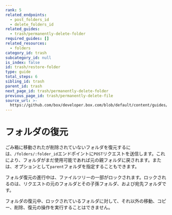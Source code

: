 ```yaml
---
rank: 5
related_endpoints:
  - post_folders_id
  - delete_folders_id
related_guides:
  - trash/permanently-delete-folder
required_guides: []
related_resources:
  - folders
category_id: trash
subcategory_id: null
is_index: false
id: trash/restore-folder
type: guide
total_steps: 6
sibling_id: trash
parent_id: trash
next_page_id: trash/permanently-delete-folder
previous_page_id: trash/permanently-delete-file
source_url: >-
  https://github.com/box/developer.box.com/blob/default/content/guides/trash/restore-folder.md
---
```

# フォルダの復元

ごみ箱に移動されたが削除されていないフォルダを復元するには、`/folders/:folder_id`エンドポイントに`POST`リクエストを送信します。これにより、フォルダがまだ使用可能であれば元の親フォルダに戻されます。または、オプションとして`parent`フォルダを指定することもできます。

<Samples id="post_folders_id">

</Samples>

<Message warning>

フォルダ復元の進行中は、ファイルツリーの一部がロックされます。ロックされるのは、リクエストの元のフォルダとその子孫フォルダ、および宛先フォルダです。

フォルダの復元中、ロックされているフォルダに対して、それ以外の移動、コピー、削除、復元の操作を実行することはできません。

</Message>
